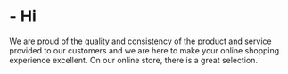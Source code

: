 # - Hi

We are proud of the quality and consistency of the product and service provided to our customers and we are here to make your online shopping experience excellent. On our online store, there is a great selection.
